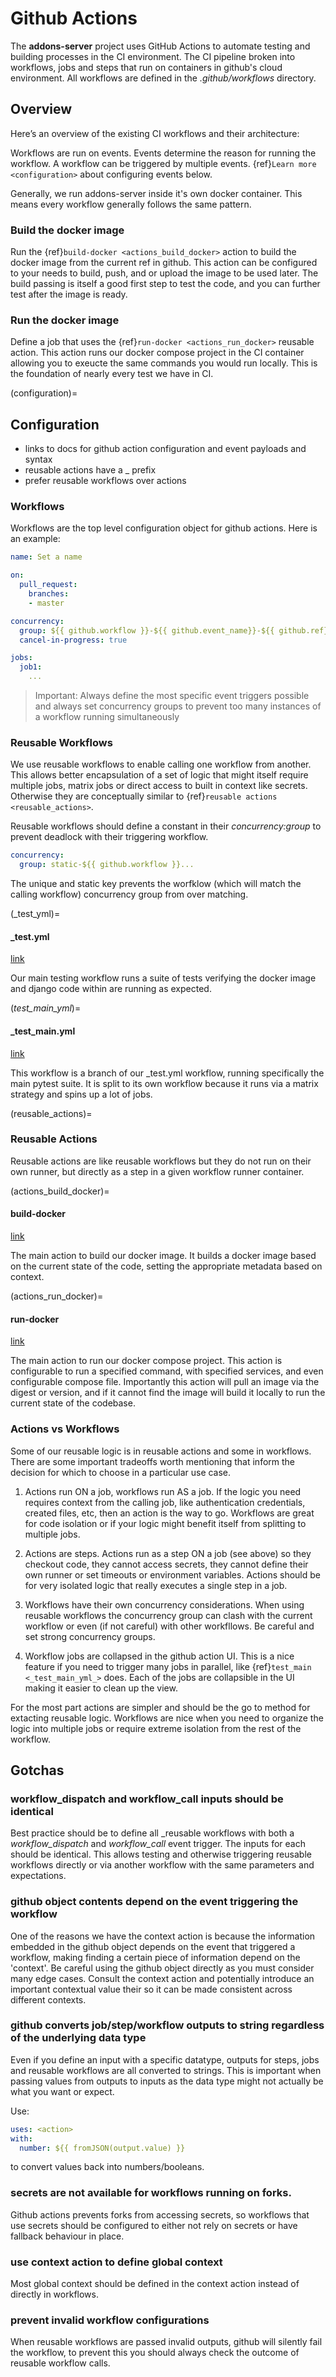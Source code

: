 # Github Actions

The **addons-server** project uses GitHub Actions to automate testing and building processes in the CI environment.
The CI pipeline broken into workflows, jobs and steps that run on containers in github's cloud environment.
All workflows are defined in the _.github/workflows_ directory.

## Overview

Here’s an overview of the existing CI workflows and their architecture:

Workflows are run on events. Events determine the reason for running the workflow.
A workflow can be triggered by multiple events. {ref}`Learn more <configuration>` about configuring events below.

Generally, we run addons-server inside it's own docker container. This means every workflow generally follows the same pattern.

### Build the docker image

Run the {ref}`build-docker <actions_build_docker>` action to build the docker image from the current ref in github.
This action can be configured to your needs to build, push, and or upload the image to be used later.
The build passing is itself a good first step to test the code, and you can further test after the image is ready.

### Run the docker image

Define a job that uses the {ref}`run-docker <actions_run_docker>` reusable action. This action runs our docker compose
project in the CI container allowing you to exeucte the same commands you would run locally.
This is the foundation of nearly every test we have in CI.

(configuration)=
## Configuration

- links to docs for github action configuration and event payloads and syntax
- reusable actions have a _ prefix
- prefer reusable workflows over actions

### Workflows

Workflows are the top level configuration object for github actions. Here is an example:

```yaml
name: Set a name

on:
  pull_request:
    branches:
    - master

concurrency:
  group: ${{ github.workflow }}-${{ github.event_name}}-${{ github.ref}}-${{ toJson(inputs) }}
  cancel-in-progress: true

jobs:
  job1:
    ...
```

> Important: Always define the most specific event triggers possible
> and always set concurrency groups to prevent too many instances of a workflow running simultaneously

### Reusable Workflows

We use reusable workflows to enable calling one workflow from another.
This allows better encapsulation of a set of logic that might itself require multiple jobs, matrix jobs
or direct access to built in context like secrets. Otherwise they are conceptually similar to {ref}`reusable actions <reusable_actions>`.

Reusable workflows should define a constant in their _concurrency:group_ to prevent deadlock with their triggering workflow.

```yaml
concurrency:
  group: static-${{ github.workflow }}...
```

The unique and static key prevents the worfklow (which will match the calling workflow) concurrency group from over matching.

(_test_yml)=
#### _test.yml

[link](../../../.github/workflows/_test.yml)

Our main testing workflow runs a suite of tests verifying the docker image and django code within are running as expected.

(_test_main_yml_)=
#### _test_main.yml

[link](../../../.github/workflows/_test_main.yml)

This workflow is a branch of our _test.yml workflow, running specifically the main pytest suite.
It is split to its own workflow because it runs via a matrix strategy and spins up a lot of jobs.

(reusable_actions)=
### Reusable Actions

Reusable actions are like reusable workflows but they do not run on their own runner,
but directly as a step in a given workflow runner container.

(actions_build_docker)=
#### build-docker

[link](../../../.github/actions/build-docker/action.yml)

The main action to build our docker image.
It builds a docker image based on the current state of the code, setting the appropriate metadata
based on context.

(actions_run_docker)=
#### run-docker

[link](../../../.github/actions/run-docker/action.yml)

The main action to run our docker compose project. This action is configurable to run a specified command, with specified services,
and even configurable compose file. Importantly this action will pull an image via the digest or version, and if it cannot find the image
will build it locally to run the current state of the codebase.

### Actions vs Workflows

Some of our reusable logic is in reusable actions and some in workflows. There are some important tradeoffs worth mentioning
that inform the decision for which to choose in a particular use case.

1. Actions run ON a job, workflows run AS a job. If the logic you need requires context from the calling job,
like authentication credentials, created files, etc, then an action is the way to go. Workflows are great for code isolation
or if your logic might benefit itself from splitting to multiple jobs.

2. Actions are steps. Actions run as a step ON a job (see above) so they checkout code, they cannot access secrets,
they cannot define their own runner or set timeouts or environment variables. Actions should be for very isolated logic
that really executes a single step in a job.

3. Workflows have their own concurrency considerations. When using reusable workflows the concurrency group
can clash with the current workflow or even (if not careful) with other workfllows. Be careful and set strong concurrency groups.

4. Workflow jobs are collapsed in the github action UI. This is a nice feature if you need to trigger many jobs in parallel,
like {ref}`test_main <_test_main_yml_>` does. Each of the jobs are collapsible in the UI making it easier to clean up the view.

For the most part actions are simpler and should be the go to method for extacting reusable logic. Workflows are nice
when you need to organize the logic into multiple jobs or require extreme isolation from the rest of the workflow.

## Gotchas

### workflow_dispatch and workflow_call inputs should be identical

Best practice should be to define all _reusable workflows with both a _workflow_dispatch_ and _workflow_call_ event trigger.
The inputs for each should be identical. This allows testing and otherwise triggering reusable workflows directly or via
another workflow with the same parameters and expectations.

### github object contents depend on the event triggering the workflow

One of the reasons we have the context action is because the information embedded in the github
object depends on the event that triggered a workflow, making finding a certain piece of information depend on the 'context'.
Be careful using the github object directly as you must consider many edge cases. Consult the context action and potentially
introduce an important contextual value their so it can be made consistent across different contexts.

### github converts job/step/workflow outputs to string regardless of the underlying data type

Even if you define an input with a specific datatype, outputs for steps, jobs and reusable workflows are all converted to strings.
This is important when passing values from outputs to inputs as the data type might not actually be what you want or expect.

Use:

```yaml
uses: <action>
with:
  number: ${{ fromJSON(output.value) }}
```

to convert values back into numbers/booleans.

### secrets are not available for workflows running on forks.

Github actions prevents forks from accessing secrets, so workflows that use secrets should be configured to either
not rely on secrets or have fallback behaviour in place.

### use context action to define global context

Most global context should be defined in the context action instead of directly in workflows.

### prevent invalid workflow configurations

When reusable workflows are passed invalid outputs, github will silently fail the workflow, to prevent this you should always
check the outcome of reusable workflow calls.

[gar_link]: https://cloud.google.com/artifact-registry
